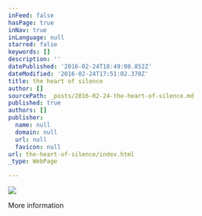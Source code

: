 ```yaml
---
inFeed: false
hasPage: true
inNav: true
inLanguage: null
starred: false
keywords: []
description: ''
datePublished: '2016-02-24T18:49:08.852Z'
dateModified: '2016-02-24T17:51:02.370Z'
title: the heart of silence
author: []
sourcePath: _posts/2016-02-24-the-heart-of-silence.md
published: true
authors: []
publisher:
  name: null
  domain: null
  url: null
  favicon: null
url: the-heart-of-silence/index.html
_type: WebPage

---
```

![](https://the-grid-user-content.s3-us-west-2.amazonaws.com/6cb6364a-dd67-4f24-8417-7487cfd9b022.jpg)

More information
